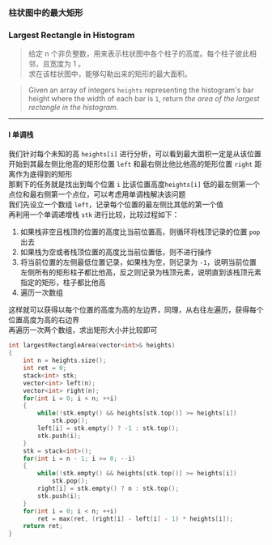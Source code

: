 ### 柱状图中的最大矩形
### Largest Rectangle in Histogram

> 给定 n 个非负整数，用来表示柱状图中各个柱子的高度。每个柱子彼此相邻，且宽度为 1 。  
> 求在该柱状图中，能够勾勒出来的矩形的最大面积。  

> Given an array of integers `heights` representing the histogram's bar height where the width of each bar is `1`, return *the area of the largest rectangle in the histogram*.  

----------

#### I 单调栈

我们针对每个未知的高 `heights[i]` 进行分析，可以看到最大面积一定是从该位置开始到其最左侧比他高的矩形位置 `left` 和最右侧比他比他高的矩形位置 `right` 距离作为底得到的矩形  
那剩下的任务就是找出到每个位置 `i` 比该位置高度`heights[i]` 低的最左侧第一个点位和最右侧第一个点位，可以考虑用单调栈解决该问题  
我们先设立一个数组 `left`，记录每个位置的最左侧比其低的第一个值  
再利用一个单调递增栈 `stk` 进行比较，比较过程如下：  
1. 如果栈非空且栈顶的位置的高度比当前位置高，则循环将栈顶记录的位置 `pop` 出去  
2. 如果栈为空或者栈顶位置的高度比当前位置低，则不进行操作  
3. 将当前位置的左侧最低位置记录，如果栈为空，则记录为 `-1`，说明当前位置左侧所有的矩形柱子都比他高，反之则记录为栈顶元素，说明直到该栈顶元素指定的矩形，柱子都比他高  
4. 遍历一次数组  

这样就可以获得以每个位置的高度为高的左边界，同理，从右往左遍历，获得每个位置高度为高的右边界  
再遍历一次两个数组，求出矩形大小并比较即可  

```cpp
int largestRectangleArea(vector<int>& heights) 
{
    int n = heights.size();
    int ret = 0;
    stack<int> stk;
    vector<int> left(n);
    vector<int> right(n);
    for(int i = 0; i < n; ++i)
    {
        while(!stk.empty() && heights[stk.top()] >= heights[i])
            stk.pop();
        left[i] = stk.empty() ? -1 : stk.top();
        stk.push(i);
    }
    stk = stack<int>();
    for(int i = n - 1; i >= 0; --i)
    {
        while(!stk.empty() && heights[stk.top()] >= heights[i])
            stk.pop();
        right[i] = stk.empty() ? n : stk.top();
        stk.push(i);
    }
    for(int i = 0; i < n; ++i)
        ret = max(ret, (right[i] - left[i] - 1) * heights[i]);
    return ret;
}
```
